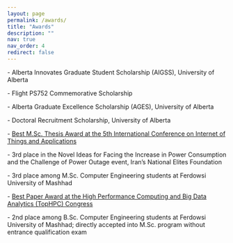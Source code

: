 ```yaml
---
layout: page
permalink: /awards/
title: "Awards"
description: ""
nav: true
nav_order: 4
redirect: false
---
```

<p>
  - Alberta Innovates Graduate Student Scholarship (AIGSS), University of Alberta
</p>
<p>
  - Flight PS752 Commemorative Scholarship
</p>
<p>
  - Alberta Graduate Excellence Scholarship (AGES), University of Alberta
</p>
<p>
  - Doctoral Recruitment Scholarship, University of Alberta
</p>
<p>
  - <a href="https://soroushomidvar.com/assets/img/Best-Msc.jpg"> Best M.Sc. Thesis Award at the 5th International Conference on Internet of Things and Applications</a>
</p>
<p>
  - 3rd place in the Novel Ideas for Facing the Increase in Power Consumption and the Challenge of Power Outage event, Iran’s National Elites Foundation
</p>
<p>
  - 3rd place among M.Sc. Computer Engineering students at Ferdowsi University of Mashhad
</p>
<p>
  - <a href="https://soroushomidvar.com/assets/img/Best-Paper-Tophpc.jpg"> Best Paper Award at the High Performance Computing and Big Data Analytics (TopHPC) Congress</a> 
</p>
<p>
  - 2nd place among B.Sc. Computer Engineering students at Ferdowsi University of Mashhad; directly accepted into M.Sc. program without entrance qualification exam
</p>
